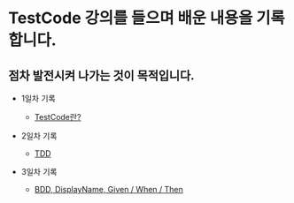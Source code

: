 # TestCode 강의를 들으며 배운 내용을 기록합니다.

## 점차 발전시켜 나가는 것이 목적입니다.


- 1일차 기록
    - [TestCode란?](https://github.com/ssjjaa-algo/TestCode-/blob/main/recordStudy/1일차.md)
 
- 2일차 기록
    - [TDD](https://github.com/ssjjaa-algo/TestCode-/blob/main/recordStudy/2%EC%9D%BC%EC%B0%A8.md)
 
- 3일차 기록
    - [BDD, DisplayName, Given / When / Then](https://github.com/ssjjaa-algo/TestCode-/blob/main/recordStudy/3%EC%9D%BC%EC%B0%A8.md)
